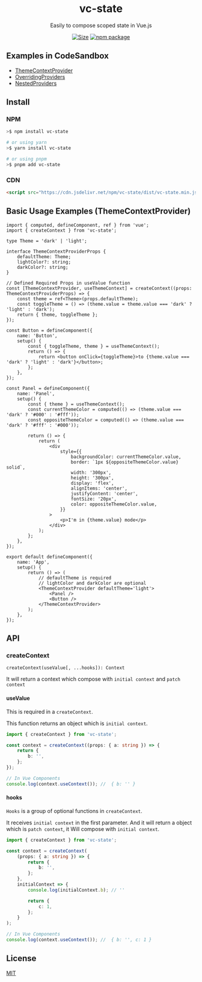 <div align="center">
<h1>vc-state</h1>

Easily to compose scoped state in Vue.js

<a href="https://unpkg.com/vc-state"><img alt="Size" src="https://img.badgesize.io/https://unpkg.com/vc-state"></a>
<a href="https://npmjs.com/package/vc-state"><img src="https://img.shields.io/npm/v/vc-state.svg" alt="npm package"></a>

</div>

## Examples in CodeSandbox

-   [ThemeContextProvider](https://codesandbox.io/s/github/fanhaoyuan/vc-state/tree/master/examples/theme-context-provider)
-   [OverridingProviders](https://codesandbox.io/s/github/fanhaoyuan/vc-state/tree/master/examples/overriding-providers)
-   [NestedProviders](https://codesandbox.io/s/github/fanhaoyuan/vc-state/tree/master/examples/nested-providers)

## Install

### NPM

```bash
>$ npm install vc-state

# or using yarn
>$ yarn install vc-state

# or using pnpm
>$ pnpm add vc-state
```

### CDN

```html
<script src="https://cdn.jsdelivr.net/npm/vc-state/dist/vc-state.min.js"></script>
```

## Basic Usage Examples (ThemeContextProvider)

```tsx
import { computed, defineComponent, ref } from 'vue';
import { createContext } from 'vc-state';

type Theme = 'dark' | 'light';

interface ThemeContextProviderProps {
    defaultTheme: Theme;
    lightColor?: string;
    darkColor?: string;
}

// Defined Required Props in useValue function
const [ThemeContextProvider, useThemeContext] = createContext((props: ThemeContextProviderProps) => {
    const theme = ref<Theme>(props.defaultTheme);
    const toggleTheme = () => (theme.value = theme.value === 'dark' ? 'light' : 'dark');
    return { theme, toggleTheme };
});

const Button = defineComponent({
    name: 'Button',
    setup() {
        const { toggleTheme, theme } = useThemeContext();
        return () => {
            return <button onClick={toggleTheme}>to {theme.value === 'dark' ? 'light' : 'dark'}</button>;
        };
    },
});

const Panel = defineComponent({
    name: 'Panel',
    setup() {
        const { theme } = useThemeContext();
        const currentThemeColor = computed(() => (theme.value === 'dark' ? '#000' : '#fff'));
        const oppositeThemeColor = computed(() => (theme.value === 'dark' ? '#fff' : '#000'));

        return () => {
            return (
                <div
                    style={{
                        backgroundColor: currentThemeColor.value,
                        border: `1px ${oppositeThemeColor.value} solid`,
                        width: '300px',
                        height: '300px',
                        display: 'flex',
                        alignItems: 'center',
                        justifyContent: 'center',
                        fontSize: '20px',
                        color: oppositeThemeColor.value,
                    }}
                >
                    <p>I'm in {theme.value} mode</p>
                </div>
            );
        };
    },
});

export default defineComponent({
    name: 'App',
    setup() {
        return () => (
            // defaultTheme is required
            // lightColor and darkColor are optional
            <ThemeContextProvider defaultTheme='light'>
                <Panel />
                <Button />
            </ThemeContextProvider>
        );
    },
});
```

## API

### createContext

`createContext(useValue[, ...hooks]): Context`

It will return a context which compose with `initial context` and `patch context`

#### useValue

This is required in a `createContext`.

This function returns an object which is `initial context`.

```ts
import { createContext } from 'vc-state';

const context = createContext((props: { a: string }) => {
    return {
        b: '',
    };
});

// In Vue Components
console.log(context.useContext()); //  { b: '' }
```

#### hooks

`Hooks` is a group of optional functions in `createContext`.

It receives `initial context` in the first parameter. And it will return a object which is `patch context`, it Will compose with `initial context`.

```ts
import { createContext } from 'vc-state';

const context = createContext(
    (props: { a: string }) => {
        return {
            b: '',
        };
    },
    initialContext => {
        console.log(initialContext.b); // ''

        return {
            c: 1,
        };
    }
);

// In Vue Components
console.log(context.useContext()); //  { b: '', c: 1 }
```

## License

[MIT](./LICENSE)
